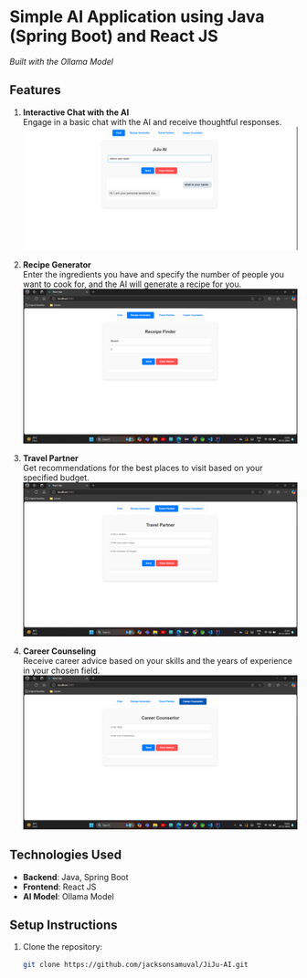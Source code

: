 # Simple AI Application using Java (Spring Boot) and React JS

*Built with the Ollama Model*

## Features

1. **Interactive Chat with the AI**  
   Engage in a basic chat with the AI and receive thoughtful responses.  
   ![Chat Screenshot](https://github.com/jacksonsamuval/JiJu-AI/blob/1ef080b5502cc3f0484e33249fa40175a9f87662/Images/Introduction.png)

2. **Recipe Generator**  
   Enter the ingredients you have and specify the number of people you want to cook for, and the AI will generate a recipe for you.  
   ![Recipe Screenshot](https://github.com/jacksonsamuval/JiJu-AI/blob/1ef080b5502cc3f0484e33249fa40175a9f87662/Images/Recipe%20Finder.png)

3. **Travel Partner**  
   Get recommendations for the best places to visit based on your specified budget.  
   ![Travel Screenshot](https://github.com/jacksonsamuval/JiJu-AI/blob/1ef080b5502cc3f0484e33249fa40175a9f87662/Images/Travel%20Partner.png)

4. **Career Counseling**  
   Receive career advice based on your skills and the years of experience in your chosen field.  
   ![Career Counseling Screenshot](https://github.com/jacksonsamuval/JiJu-AI/blob/1ef080b5502cc3f0484e33249fa40175a9f87662/Images/Career%20Counselor.png)

## Technologies Used

- **Backend**: Java, Spring Boot
- **Frontend**: React JS
- **AI Model**: Ollama Model

## Setup Instructions

1. Clone the repository:
   ```bash
   git clone https://github.com/jacksonsamuval/JiJu-AI.git
